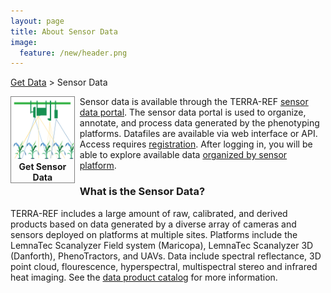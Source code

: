 ```yaml
---
layout: page
title: About Sensor Data
image:
  feature: /new/header.png
---
```


<a href="/data">Get Data</a> > Sensor Data<br/>

<div>
<div style="float: left; width: 20%; margin-right: 10px; margin-bottom: 10px">
<a href="https://terraref.ncsa.illinois.edu/clowder/" style="border: 0" target="_blank">
<span style="display:inline-block; border:1px solid grey; text-align:center; font-size:146x; font-weight: bold; width: 100%;">
   <img src="/images/new/sensor sq.png" style="width: 100px"><br/>
   Get Sensor Data
</span></a>
</div>
Sensor data is available through the TERRA-REF <a href="https://terraref.ncsa.illinois.edu/clowder/" target="_blank">sensor data portal</a>.  The sensor data portal is used to organize, annotate, and process data generated by the phenotyping platforms.  Datafiles are available via web interface or API. Access requires <a href="https://terraref.ncsa.illinois.edu/clowder/signup" target="_blank">registration</a>.  After logging in, you will be able to explore available data <a href="https://terraref.ncsa.illinois.edu/clowder/spaces" target="_blank">organized by sensor platform</a>.

<h3>What is the Sensor Data?</h3>

TERRA-REF includes a large amount of raw, calibrated, and derived products based on data generated by a diverse array of cameras and sensors deployed on platforms at multiple sites.  Platforms include the LemnaTec Scanalyzer Field system (Maricopa), LemnaTec Scanalyzer 3D (Danforth), PhenoTractors, and UAVs. Data include spectral reflectance, 3D point cloud, flourescence, hyperspectral, multispectral stereo and infrared heat imaging.  See the <a href="https://terraref.gitbooks.io/terraref-documentation/content/user/data-products.html">data product catalog</a> for more information.


</div>
